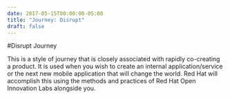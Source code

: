 ```yaml
---
date: 2017-05-15T00:00:00-05:00
title: "Journey: Disrupt"
draft: false
---
```


#Disrupt Journey

This is a style of journey that is closely associated with rapidly co-creating a product. It is used when you wish to create an internal application/service or the next new mobile application that will change the world. Red Hat will accomplish this using the methods and practices of Red Hat Open Innovation Labs alongside you.
